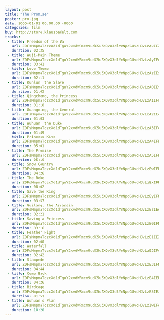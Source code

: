 ```yaml
---
layout: post
title: "The Promise"
poster: pro.jpg
date: 2005-01-01 00:00:00 -0800
categories: film
buy: http://store.klausbadelt.com
tracks:
 - title: Freedom of the Wa
   url: ZDFsMmpmaTczcXd1dTguY2xvdWRmcm9udC5uZXQvX3dlYnNpdGUvcHJvLzAxIEZyZWVkb20gb2YgdGhlIFdhLm1wMw==
   duration: 02:35
 - title: Wuji-Main Theme
   url: ZDFsMmpmaTczcXd1dTguY2xvdWRmcm9udC5uZXQvX3dlYnNpdGUvcHJvLzAyIFd1amktTWFpbiBUaGVtZS5tcDM=
   duration: 03:41
 - title: Love Theme
   url: ZDFsMmpmaTczcXd1dTguY2xvdWRmcm9udC5uZXQvX3dlYnNpdGUvcHJvLzAzIExvdmUgVGhlbWUubXAz
   duration: 02:11
 - title: Kunlun, the Slave
   url: ZDFsMmpmaTczcXd1dTguY2xvdWRmcm9udC5uZXQvX3dlYnNpdGUvcHJvLzA0IEt1bmx1biwgdGhlIFNsYXZlLm1wMw==
   duration: 01:45
 - title: Qingcheng, the Princess
   url: ZDFsMmpmaTczcXd1dTguY2xvdWRmcm9udC5uZXQvX3dlYnNpdGUvcHJvLzA1IFFpbmdjaGVuZywgdGhlIFByaW5jZXNzLm1wMw==
   duration: 01:18
 - title: Guangming, the General
   url: ZDFsMmpmaTczcXd1dTguY2xvdWRmcm9udC5uZXQvX3dlYnNpdGUvcHJvLzA2IEd1YW5nbWluZywgdGhlIEdlbmVyYWwubXAz
   duration: 01:03
 - title: Wuhuan, the Duke
   url: ZDFsMmpmaTczcXd1dTguY2xvdWRmcm9udC5uZXQvX3dlYnNpdGUvcHJvLzA3IFd1aHVhbiwgdGhlIER1a2UubXAz
   duration: 01:49
 - title: Princess Kite
   url: ZDFsMmpmaTczcXd1dTguY2xvdWRmcm9udC5uZXQvX3dlYnNpdGUvcHJvLzA4IFByaW5jZXNzIEtpdGUubXAz
   duration: 05:01
 - title: The Promise
   url: ZDFsMmpmaTczcXd1dTguY2xvdWRmcm9udC5uZXQvX3dlYnNpdGUvcHJvLzA5IFRoZSBQcm9taXNlLm1wMw==
   duration: 05:19
 - title: Snow Country
   url: ZDFsMmpmaTczcXd1dTguY2xvdWRmcm9udC5uZXQvX3dlYnNpdGUvcHJvLzEwIFNub3cgQ291bnRyeS5tcDM=
   duration: 04:26
 - title: The Robe
   url: ZDFsMmpmaTczcXd1dTguY2xvdWRmcm9udC5uZXQvX3dlYnNpdGUvcHJvLzExIFRoZSBSb2JlLm1wMw==
   duration: 08:02
 - title: Save the King
   url: ZDFsMmpmaTczcXd1dTguY2xvdWRmcm9udC5uZXQvX3dlYnNpdGUvcHJvLzEyIFNhdmUgdGhlIEtpbmcubXAz
   duration: 03:57
 - title: Guilang, the Assassin
   url: ZDFsMmpmaTczcXd1dTguY2xvdWRmcm9udC5uZXQvX3dlYnNpdGUvcHJvLzEzIEd1aWxhbmcsIHRoZSBBc3Nhc3Npbi5tcDM=
   duration: 02:21
 - title: Saving a Princess
   url: ZDFsMmpmaTczcXd1dTguY2xvdWRmcm9udC5uZXQvX3dlYnNpdGUvcHJvLzE0IFNhdmluZyBhIFByaW5jZXNzLm1wMw==
   duration: 03:16
 - title: Feather Fight
   url: ZDFsMmpmaTczcXd1dTguY2xvdWRmcm9udC5uZXQvX3dlYnNpdGUvcHJvLzE1IEZlYXRoZXIgRmlnaHQubXAz
   duration: 02:00
 - title: Waterfall
   url: ZDFsMmpmaTczcXd1dTguY2xvdWRmcm9udC5uZXQvX3dlYnNpdGUvcHJvLzE2IFdhdGVyZmFsbC5tcDM=
   duration: 02:42
 - title: Stampede
   url: ZDFsMmpmaTczcXd1dTguY2xvdWRmcm9udC5uZXQvX3dlYnNpdGUvcHJvLzE3IFN0YW1wZWRlLm1wMw==
   duration: 04:44
 - title: Come Back
   url: ZDFsMmpmaTczcXd1dTguY2xvdWRmcm9udC5uZXQvX3dlYnNpdGUvcHJvLzE4IENvbWUgQmFjay5tcDM=
   duration: 04:26
 - title: Birdcage
   url: ZDFsMmpmaTczcXd1dTguY2xvdWRmcm9udC5uZXQvX3dlYnNpdGUvcHJvLzE5IEJpcmRjYWdlLm1wMw==
   duration: 01:52
 - title: Wuhuan's Plan
   url: ZDFsMmpmaTczcXd1dTguY2xvdWRmcm9udC5uZXQvX3dlYnNpdGUvcHJvLzIwIFd1aHVhbidzIFBsYW4ubXAz
   duration: 10:20
---
```

